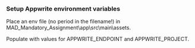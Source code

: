 ### Setup Appwrite environment variables

Place an env file (no period in the filename!) in MAD_Mandatory_Assignment\app\src\main\assets.

Populate with values for APPWRITE_ENDPOINT and APPWRITE_PROJECT.
